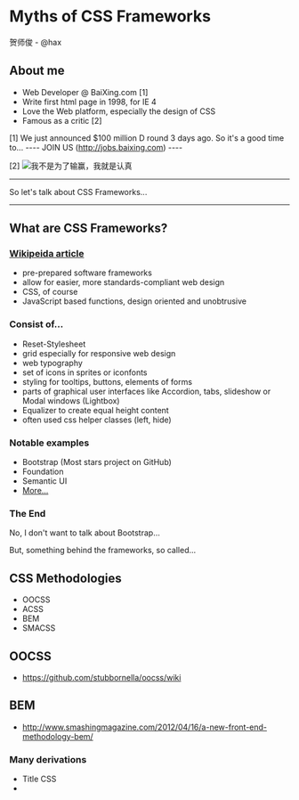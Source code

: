 # Myths of CSS Frameworks

贺师俊 - @hax


## About me

 - Web Developer @ BaiXing.com [1]
 - Write first html page in 1998, for IE 4
 - Love the Web platform, especially the design of CSS
 - Famous as a critic [2]

 [1] We just announced $100 million D round 3 days ago.
     So it's a good time to...
     ----
     JOIN US
     (http://jobs.baixing.com)
     ----

 [2] ![我不是为了输赢，我就是认真](http://mmbiz.qpic.cn/mmbiz/agEQQ7NdJSNsicF1gEy6wJTlLd5COiac9YeOyn6iazca5icBtsWRxrtlwas0cuKCIMLWibHdNuO5w5R3T3plRzG1oKA/0)

----

So let's talk about CSS Frameworks...

----

## What are CSS Frameworks?

### [Wikipeida article](http://en.wikipedia.org/wiki/CSS_frameworks)

 - pre-prepared software frameworks
 - allow for easier, more standards-compliant web design
 - CSS, of course
 - JavaScript based functions, design oriented and unobtrusive 
 
### Consist of...

   - Reset-Stylesheet
   - grid especially for responsive web design
   - web typography
   - set of icons in sprites or iconfonts
   - styling for tooltips, buttons, elements of forms
   - parts of graphical user interfaces like Accordion, tabs, slideshow or Modal windows (Lightbox)
   - Equalizer to create equal height content
   - often used css helper classes (left, hide)

### Notable examples

   - Bootstrap (Most stars project on GitHub)
   - Foundation
   - Semantic UI
   - [More...](http://usablica.github.io/front-end-frameworks/compare.html)

### The End

  No, I don't want to talk about Bootstrap...

  But, something behind the frameworks, so called...

## CSS Methodologies

 - OOCSS
 - ACSS
 - BEM
 - SMACSS

## OOCSS

 - https://github.com/stubbornella/oocss/wiki

### 


## BEM

 - http://www.smashingmagazine.com/2012/04/16/a-new-front-end-methodology-bem/

### Many derivations

 - Title CSS
 - 

###
